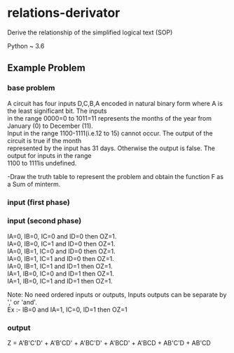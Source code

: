 # relations-derivator
Derive the relationship of the simplified logical text
(SOP)

Python ~ 3.6

## Example Problem

### base problem

A circuit has four inputs D,C,B,A encoded in natural binary form where A is the least significant bit. The inputs <br />
in the range  0000=0  to  1011=11  represents  the  months  of  the  year  from  January  (0)  to  December  (11).<br />
Input in  the  range   1100-1111(i.e.12 to 15) cannot occur. The output of the circuit is true if the month <br />
represented by the input has 31 days. Otherwise the output is false. The output for inputs in the range <br />
1100 to 1111is undefined.

-Draw the truth table to represent the problem and obtain the function F as a Sum of minterm.


### input (first phase)



### input (second phase)
IA=0, IB=0, IC=0 and ID=0 then OZ=1. <br />
IA=0, IB=0, IC=1 and ID=0 then OZ=1. <br />
IA=0, IB=1, IC=0 and ID=0 then OZ=1. <br />
IA=0, IB=1, IC=1 and ID=0 then OZ=1. <br />
IA=0, IB=1, IC=1 and ID=1 then OZ=1. <br />
IA=1, IB=0, IC=0 and ID=1 then OZ=1. <br />
IA=1, IB=0, IC=1 and ID=1 then OZ=1. <br />

Note: No need ordered inputs or outputs, Inputs outputs can be separate by ',' or 'and'.
<br /> Ex :- IB=0 and IA=1, IC=0, ID=1 then OZ=1

### output
Z = A'B'C'D' + A'B'CD' + A'BC'D' + A'BCD' + A'BCD + AB'C'D + AB'CD